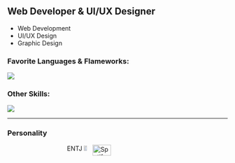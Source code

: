 ## Web Developer & UI/UX Designer
- Web Development
- UI/UX Design
- Graphic Design

### Favorite Languages & Flameworks:
![](https://skillicons.dev/icons?i=typescript,react,python,fastapi,rust)

### Other Skills:
![](https://skillicons.dev/icons?i=docker,figma,illustrator)

---

### Personality
<div style="display: flex; justify-content: center; width: 100%;">
  <div style="display: flex;">
    <div>
      ENTJ
      <img src="https://yourtest.app/assets/16p/avatars/entj-commander.svg" width="33%" />
    </div>
    <div>
      <img src="https://spotify-recently-played-readme.vercel.app/api?user=21hjina3d6m43a6rsoba7vjqy&unique=true" alt="Spotify recently played" width="49%" />
    <div>
  </div>
</div>
